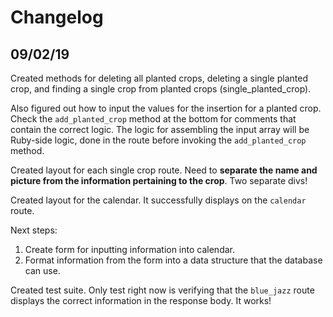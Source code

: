 # Changelog

## 09/02/19

Created methods for deleting all planted crops, deleting a single planted crop, and finding a single crop from planted crops (single_planted_crop).

Also figured out how to input the values for the insertion for a planted crop. Check the `add_planted_crop` method at the bottom for comments that contain the correct logic. The logic for assembling the input array will be Ruby-side logic, done in the route before invoking the `add_planted_crop` method. 

Created layout for each single crop route. Need to **separate the name and picture from the information pertaining to the crop**. Two separate divs!

Created layout for the calendar. It successfully displays on the `calendar` route. 

Next steps:
1. Create form for inputting information into calendar.
2. Format information from the form into a data structure that the database can use.

Created test suite. Only test right now is verifying that the `blue_jazz` route displays the correct information in the response body. It works!
